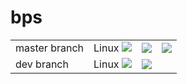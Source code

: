 # bps

<table>
    <tr>
        <td>
            master branch
        </td>
        <td>
            Linux <a href="https://travis-ci.org/lysevi/bps"><img src="https://travis-ci.org/lysevi/bps.svg?branch=master"></a>
        </td>
        <td>
            <a href="https://coveralls.io/github/lysevi/bps?branch=master"><img src="https://coveralls.io/repos/github/lysevi/bps/badge.svg?branch=master"></a>
        </td>
        <td>
            <a href="https://codecov.io/gh/lysevi/bps"><img src="https://codecov.io/gh/lysevi/bps/branch/master/graph/badge.svg"></a>
        </td>
    </tr>
    <tr>
        <td>
            dev branch
        </td>
        <td>
            Linux <a href="https://travis-ci.org/lysevi/bps"><img src="https://travis-ci.org/lysevi/bps.svg?branch=dev"></a>
        </td>
        <td>
            <a href="https://coveralls.io/github/lysevi/bps?branch=dev"><img src="https://coveralls.io/repos/github/lysevi/bps/badge.svg?branch=dev"></a>
        </td>
    </tr>
</table>
</b>
